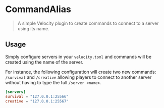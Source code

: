 # CommandAlias

> A simple Velocity plugin to create commands to connect to a server using its name.

## Usage

Simply configure servers in your `velocity.toml` and commands will be created using the name of the server.

For instance, the following configuration will create two new commands: `/survival` and `/creative` allowing players to
connect to another server without having to type the full `/server <name>`.

```toml
[servers]
survival = "127.0.0.1:25566"
creative = "127.0.0.1:25567"
```
